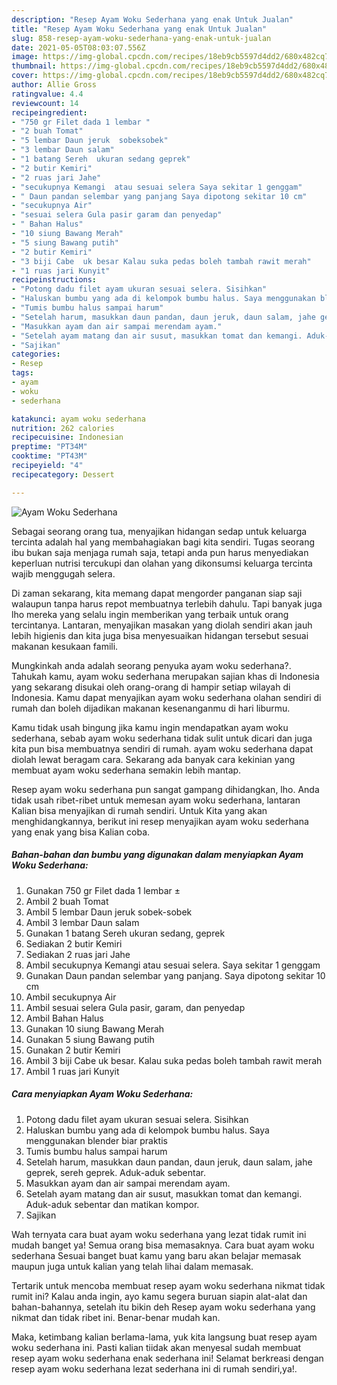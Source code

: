 ```yaml
---
description: "Resep Ayam Woku Sederhana yang enak Untuk Jualan"
title: "Resep Ayam Woku Sederhana yang enak Untuk Jualan"
slug: 858-resep-ayam-woku-sederhana-yang-enak-untuk-jualan
date: 2021-05-05T08:03:07.556Z
image: https://img-global.cpcdn.com/recipes/18eb9cb5597d4dd2/680x482cq70/ayam-woku-sederhana-foto-resep-utama.jpg
thumbnail: https://img-global.cpcdn.com/recipes/18eb9cb5597d4dd2/680x482cq70/ayam-woku-sederhana-foto-resep-utama.jpg
cover: https://img-global.cpcdn.com/recipes/18eb9cb5597d4dd2/680x482cq70/ayam-woku-sederhana-foto-resep-utama.jpg
author: Allie Gross
ratingvalue: 4.4
reviewcount: 14
recipeingredient:
- "750 gr Filet dada 1 lembar "
- "2 buah Tomat"
- "5 lembar Daun jeruk  sobeksobek"
- "3 lembar Daun salam"
- "1 batang Sereh  ukuran sedang geprek"
- "2 butir Kemiri"
- "2 ruas jari Jahe"
- "secukupnya Kemangi  atau sesuai selera Saya sekitar 1 genggam"
- " Daun pandan selembar yang panjang Saya dipotong sekitar 10 cm"
- "secukupnya Air"
- "sesuai selera Gula pasir garam dan penyedap"
- " Bahan Halus"
- "10 siung Bawang Merah"
- "5 siung Bawang putih"
- "2 butir Kemiri"
- "3 biji Cabe  uk besar Kalau suka pedas boleh tambah rawit merah"
- "1 ruas jari Kunyit"
recipeinstructions:
- "Potong dadu filet ayam ukuran sesuai selera. Sisihkan"
- "Haluskan bumbu yang ada di kelompok bumbu halus. Saya menggunakan blender biar praktis"
- "Tumis bumbu halus sampai harum"
- "Setelah harum, masukkan daun pandan, daun jeruk, daun salam, jahe geprek, sereh geprek. Aduk-aduk sebentar."
- "Masukkan ayam dan air sampai merendam ayam."
- "Setelah ayam matang dan air susut, masukkan tomat dan kemangi. Aduk-aduk sebentar dan matikan kompor."
- "Sajikan"
categories:
- Resep
tags:
- ayam
- woku
- sederhana

katakunci: ayam woku sederhana 
nutrition: 262 calories
recipecuisine: Indonesian
preptime: "PT34M"
cooktime: "PT43M"
recipeyield: "4"
recipecategory: Dessert

---
```



![Ayam Woku Sederhana](https://img-global.cpcdn.com/recipes/18eb9cb5597d4dd2/680x482cq70/ayam-woku-sederhana-foto-resep-utama.jpg)

Sebagai seorang orang tua, menyajikan hidangan sedap untuk keluarga tercinta adalah hal yang membahagiakan bagi kita sendiri. Tugas seorang ibu bukan saja menjaga rumah saja, tetapi anda pun harus menyediakan keperluan nutrisi tercukupi dan olahan yang dikonsumsi keluarga tercinta wajib menggugah selera.

Di zaman  sekarang, kita memang dapat mengorder panganan siap saji walaupun tanpa harus repot membuatnya terlebih dahulu. Tapi banyak juga lho mereka yang selalu ingin memberikan yang terbaik untuk orang tercintanya. Lantaran, menyajikan masakan yang diolah sendiri akan jauh lebih higienis dan kita juga bisa menyesuaikan hidangan tersebut sesuai makanan kesukaan famili. 



Mungkinkah anda adalah seorang penyuka ayam woku sederhana?. Tahukah kamu, ayam woku sederhana merupakan sajian khas di Indonesia yang sekarang disukai oleh orang-orang di hampir setiap wilayah di Indonesia. Kamu dapat menyajikan ayam woku sederhana olahan sendiri di rumah dan boleh dijadikan makanan kesenanganmu di hari liburmu.

Kamu tidak usah bingung jika kamu ingin mendapatkan ayam woku sederhana, sebab ayam woku sederhana tidak sulit untuk dicari dan juga kita pun bisa membuatnya sendiri di rumah. ayam woku sederhana dapat diolah lewat beragam cara. Sekarang ada banyak cara kekinian yang membuat ayam woku sederhana semakin lebih mantap.

Resep ayam woku sederhana pun sangat gampang dihidangkan, lho. Anda tidak usah ribet-ribet untuk memesan ayam woku sederhana, lantaran Kalian bisa menyajikan di rumah sendiri. Untuk Kita yang akan menghidangkannya, berikut ini resep menyajikan ayam woku sederhana yang enak yang bisa Kalian coba.

<!--inarticleads1-->

##### Bahan-bahan dan bumbu yang digunakan dalam menyiapkan Ayam Woku Sederhana:

1. Gunakan 750 gr Filet dada 1 lembar ±
1. Ambil 2 buah Tomat
1. Ambil 5 lembar Daun jeruk  sobek-sobek
1. Ambil 3 lembar Daun salam
1. Gunakan 1 batang Sereh  ukuran sedang, geprek
1. Sediakan 2 butir Kemiri
1. Sediakan 2 ruas jari Jahe
1. Ambil secukupnya Kemangi  atau sesuai selera. Saya sekitar 1 genggam
1. Gunakan  Daun pandan selembar yang panjang. Saya dipotong sekitar 10 cm
1. Ambil secukupnya Air
1. Ambil sesuai selera Gula pasir, garam, dan penyedap
1. Ambil  Bahan Halus
1. Gunakan 10 siung Bawang Merah
1. Gunakan 5 siung Bawang putih
1. Gunakan 2 butir Kemiri
1. Ambil 3 biji Cabe  uk besar. Kalau suka pedas boleh tambah rawit merah
1. Ambil 1 ruas jari Kunyit




<!--inarticleads2-->

##### Cara menyiapkan Ayam Woku Sederhana:

1. Potong dadu filet ayam ukuran sesuai selera. Sisihkan
1. Haluskan bumbu yang ada di kelompok bumbu halus. Saya menggunakan blender biar praktis
1. Tumis bumbu halus sampai harum
1. Setelah harum, masukkan daun pandan, daun jeruk, daun salam, jahe geprek, sereh geprek. Aduk-aduk sebentar.
1. Masukkan ayam dan air sampai merendam ayam.
1. Setelah ayam matang dan air susut, masukkan tomat dan kemangi. Aduk-aduk sebentar dan matikan kompor.
1. Sajikan




Wah ternyata cara buat ayam woku sederhana yang lezat tidak rumit ini mudah banget ya! Semua orang bisa memasaknya. Cara buat ayam woku sederhana Sesuai banget buat kamu yang baru akan belajar memasak maupun juga untuk kalian yang telah lihai dalam memasak.

Tertarik untuk mencoba membuat resep ayam woku sederhana nikmat tidak rumit ini? Kalau anda ingin, ayo kamu segera buruan siapin alat-alat dan bahan-bahannya, setelah itu bikin deh Resep ayam woku sederhana yang nikmat dan tidak ribet ini. Benar-benar mudah kan. 

Maka, ketimbang kalian berlama-lama, yuk kita langsung buat resep ayam woku sederhana ini. Pasti kalian tiidak akan menyesal sudah membuat resep ayam woku sederhana enak sederhana ini! Selamat berkreasi dengan resep ayam woku sederhana lezat sederhana ini di rumah sendiri,ya!.

